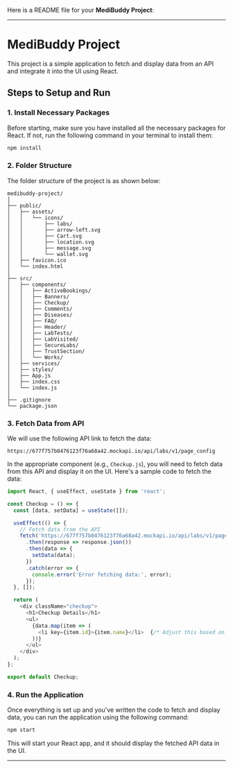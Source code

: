 Here is a README file for your **MediBuddy Project**:

---

# MediBuddy Project

This project is a simple application to fetch and display data from an API and integrate it into the UI using React.

## Steps to Setup and Run

### 1. Install Necessary Packages
Before starting, make sure you have installed all the necessary packages for React. If not, run the following command in your terminal to install them:

```bash
npm install
```

### 2. Folder Structure

The folder structure of the project is as shown below:

```
medibuddy-project/
│
├── public/
│   ├── assets/
│   │   └── icons/
│   │       ├── labs/
│   │       ├── arrow-left.svg
│   │       ├── Cart.svg
│   │       ├── location.svg
│   │       ├── message.svg
│   │       └── wallet.svg
│   ├── favicon.ico
│   └── index.html
│
├── src/
│   ├── components/
│   │   ├── ActiveBookings/
│   │   ├── Banners/
│   │   ├── Checkup/
│   │   ├── Comments/
│   │   ├── Diseases/
│   │   ├── FAQ/
│   │   ├── Header/
│   │   ├── LabTests/
│   │   ├── LabVisited/
│   │   ├── SecureLabs/
│   │   ├── TrustSection/
│   │   └── Works/
│   ├── services/
│   ├── styles/
│   ├── App.js
│   ├── index.css
│   └── index.js
│
├── .gitignore
└── package.json
```

### 3. Fetch Data from API

We will use the following API link to fetch the data:

```
https://677f757b0476123f76a68a42.mockapi.io/api/labs/v1/page_config
```

In the appropriate component (e.g., `Checkup.js`), you will need to fetch data from this API and display it on the UI. Here's a sample code to fetch the data:

```javascript
import React, { useEffect, useState } from 'react';

const Checkup = () => {
  const [data, setData] = useState([]);

  useEffect(() => {
    // Fetch data from the API
    fetch('https://677f757b0476123f76a68a42.mockapi.io/api/labs/v1/page_config')
      .then(response => response.json())
      .then(data => {
        setData(data);
      })
      .catch(error => {
        console.error('Error fetching data:', error);
      });
  }, []);

  return (
    <div className="checkup">
      <h1>Checkup Details</h1>
      <ul>
        {data.map(item => (
          <li key={item.id}>{item.name}</li>  {/* Adjust this based on your API response */}
        ))}
      </ul>
    </div>
  );
};

export default Checkup;
```

### 4. Run the Application

Once everything is set up and you've written the code to fetch and display data, you can run the application using the following command:

```bash
npm start
```

This will start your React app, and it should display the fetched API data in the UI.

---

